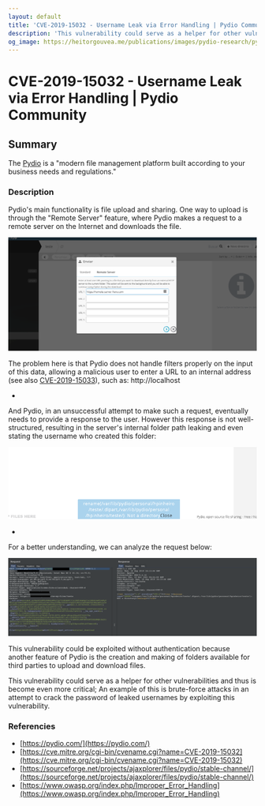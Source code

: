 ```yaml
---
layout: default
title: 'CVE-2019-15032 - Username Leak via Error Handling | Pydio Community'
description: 'This vulnerability could serve as a helper for other vulnerabilities and thus is become even more critical; An example of this is brute-force attacks in an attempt to crack the password of leaked usernames by exploiting this vulnerability.'
og_image: https://heitorgouvea.me/publications/images/pydio-research/pydio-cve-3.png
---
```


# CVE-2019-15032 - Username Leak via Error Handling | Pydio Community


## Summary

The [Pydio](https://pydio.com/) is a "modern file management platform built according to your business needs and regulations." 


### Description

Pydio's main functionality is file upload and sharing. One way to upload is through the "Remote Server" feature, where Pydio makes a request to a remote server on the Internet and downloads the file.

![Image](/images/publications/pydio-research/pydio-cve-1.png)

The problem here is that Pydio does not handle filters properly on the input of this data, allowing a malicious user to enter a URL to an internal address (see also [CVE-2019-15033](/2019/09/17/CVE-2019-15033)), such as: http://localhost

-

And Pydio, in an unsuccessful attempt to make such a request, eventually needs to provide a response to the user. However this response is not well-structured, resulting in the server's internal folder path leaking and even stating the username who created this folder:

![Image](/images/publications/pydio-research/pydio-cve-2.png)


-

For a better understanding, we can analyze the request below:

![Image](/images/publications/pydio-research/pydio-cve-3.png)

This vulnerability could be exploited without authentication because another feature of Pydio is the creation and making of folders available for third parties to upload and download files.

This vulnerability could serve as a helper for other vulnerabilities and thus is become even more critical; An example of this is brute-force attacks in an attempt to crack the password of leaked usernames by exploiting this vulnerability.

### Referencies

- [https://pydio.com/](https://pydio.com/)
- [https://cve.mitre.org/cgi-bin/cvename.cgi?name=CVE-2019-15032](https://cve.mitre.org/cgi-bin/cvename.cgi?name=CVE-2019-15032)
- [https://sourceforge.net/projects/ajaxplorer/files/pydio/stable-channel/](https://sourceforge.net/projects/ajaxplorer/files/pydio/stable-channel/)
- [https://www.owasp.org/index.php/Improper_Error_Handling](https://www.owasp.org/index.php/Improper_Error_Handling)